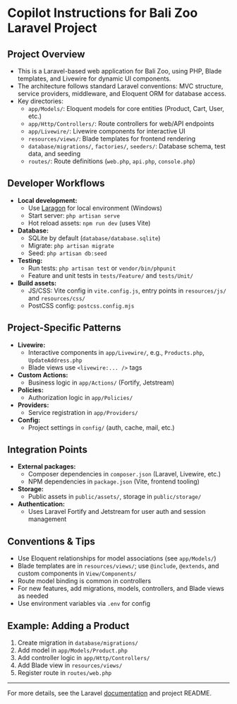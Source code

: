 # Copilot Instructions for Bali Zoo Laravel Project

## Project Overview
- This is a Laravel-based web application for Bali Zoo, using PHP, Blade templates, and Livewire for dynamic UI components.
- The architecture follows standard Laravel conventions: MVC structure, service providers, middleware, and Eloquent ORM for database access.
- Key directories:
  - `app/Models/`: Eloquent models for core entities (Product, Cart, User, etc.)
  - `app/Http/Controllers/`: Route controllers for web/API endpoints
  - `app/Livewire/`: Livewire components for interactive UI
  - `resources/views/`: Blade templates for frontend rendering
  - `database/migrations/`, `factories/`, `seeders/`: Database schema, test data, and seeding
  - `routes/`: Route definitions (`web.php`, `api.php`, `console.php`)

## Developer Workflows
- **Local development:**
  - Use [Laragon](https://laragon.org/) for local environment (Windows)
  - Start server: `php artisan serve`
  - Hot reload assets: `npm run dev` (uses Vite)
- **Database:**
  - SQLite by default (`database/database.sqlite`)
  - Migrate: `php artisan migrate`
  - Seed: `php artisan db:seed`
- **Testing:**
  - Run tests: `php artisan test` or `vendor/bin/phpunit`
  - Feature and unit tests in `tests/Feature/` and `tests/Unit/`
- **Build assets:**
  - JS/CSS: Vite config in `vite.config.js`, entry points in `resources/js/` and `resources/css/`
  - PostCSS config: `postcss.config.mjs`

## Project-Specific Patterns
- **Livewire:**
  - Interactive components in `app/Livewire/`, e.g., `Products.php`, `UpdateAddress.php`
  - Blade views use `<livewire:... />` tags
- **Custom Actions:**
  - Business logic in `app/Actions/` (Fortify, Jetstream)
- **Policies:**
  - Authorization logic in `app/Policies/`
- **Providers:**
  - Service registration in `app/Providers/`
- **Config:**
  - Project settings in `config/` (auth, cache, mail, etc.)

## Integration Points
- **External packages:**
  - Composer dependencies in `composer.json` (Laravel, Livewire, etc.)
  - NPM dependencies in `package.json` (Vite, frontend tooling)
- **Storage:**
  - Public assets in `public/assets/`, storage in `public/storage/`
- **Authentication:**
  - Uses Laravel Fortify and Jetstream for user auth and session management

## Conventions & Tips
- Use Eloquent relationships for model associations (see `app/Models/`)
- Blade templates are in `resources/views/`; use `@include`, `@extends`, and custom components in `View/Components/`
- Route model binding is common in controllers
- For new features, add migrations, models, controllers, and Blade views as needed
- Use environment variables via `.env` for config

## Example: Adding a Product
1. Create migration in `database/migrations/`
2. Add model in `app/Models/Product.php`
3. Add controller logic in `app/Http/Controllers/`
4. Add Blade view in `resources/views/`
5. Register route in `routes/web.php`

---
For more details, see the Laravel [documentation](https://laravel.com/docs) and project README.
